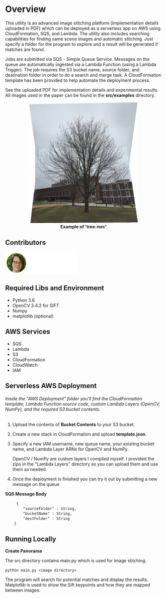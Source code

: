 # Overview
This utility is an advanced image stitching platform (implementation details uploaded in PDF) which can be deployed as a serverless app on AWS using CloudFormation, SQS, and Lambda. The utility also includes searching capabilities for finding same scene images and automatic stitching. Just specify a folder for the program to explore and a result will be generated if matches are found. 

Jobs are submitted via SQS - Simple Queue Service. Messages on the queue are automatically ingested via a Lambda Function (using a Lambda Trigger). The job requires the S3 bucket name, source folder, and destination folder in order to do a search and merge task. A CloudFormation template has been provided to help automate the deployment process.
 
 See the uploaded PDF for implementation details and experimental results. All images used in the paper can be found in the **src/examples** directory.
 
 <p align="center">
  <img width="350" src="/src/examples/tree-mrc/example.png"><br><b>Example of 'tree-mrc'</b>
</p>
 
 ## Contributors
<a href="https://github.com/AndrewAltimit/Image-Stitcher/graphs/contributors">
  <img src="contributors.png" />
</a>

## Required Libs and Environment
* Python 3.6
* OpenCV 3.4.2 for SIFT
* Numpy
* matplotlib (optional)


## AWS Services
* SQS
* Lambda
* S3
* CloudFormation
* CloudWatch
* IAM


## Serverless AWS Deployment

###### Inside the "AWS Deployment" folder you'll find the CloudFormation template, Lambda Function source code, custom Lambda Layers (OpenCV, NumPy), and the required S3 bucket contents.

1. Upload the contents of **Bucket Contents** to your S3 bucket.

2. Create a new stack in CloudFormation and upload **template.json**.

3. Specify a new IAM username, new queue name, your existing bucket name, and Lambda Layer ARNs for OpenCV and NumPy.
 
    OpenCV / NumPy are custom layers I compiled myself. I provided the zips in the "Lambda Layers" directory so you can upload them and use them as needed.    
    
4. Once the deployment is finished you can try it out by submitting a new message on the queue


****SQS Message Body****

     	 {
			"sourceFolder" : String,
			"bucketName" : String,
			"destFolder" : String
		}



## Running Locally

****Create Panorama****

The src directory contains main.py which is used for image stitching.

	python main.py <image directory>
	
The program will search for potential matches and display the results. Matplotlib is used to show the Sift keypoints and how they are mapped between images. 
